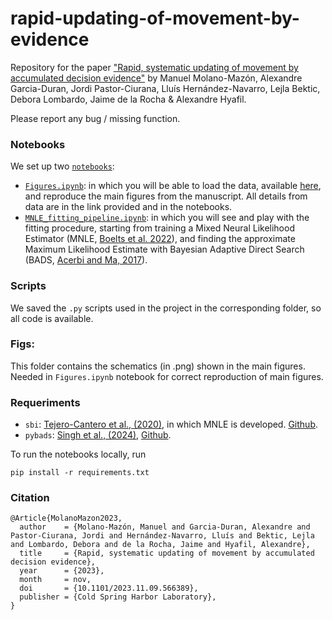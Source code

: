 # rapid-updating-of-movement-by-evidence
Repository for the paper ["Rapid, systematic updating of movement by accumulated decision evidence"](https://www.biorxiv.org/content/10.1101/2023.11.09.566389v2) by Manuel Molano-Mazón, Alexandre Garcia-Duran, Jordi Pastor-Ciurana, Lluís Hernández-Navarro, Lejla Bektic, Debora Lombardo, Jaime de la Rocha & Alexandre Hyafil.

Please report any bug / missing function.

### Notebooks
We set up two [`notebooks`](notebooks):
- [`Figures.ipynb`](notebooks/Figures.ipynb): in which you will be able to load the data, available [here](https://osf.io/794vk/), and reproduce the main figures from the manuscript. All details from data are in the link provided and in the notebooks.
- [`MNLE_fitting_pipeline.ipynb`](notebooks/MNLE_fitting_pipeline.ipynb): in which you will see and play with the fitting procedure, starting from training a Mixed Neural Likelihood Estimator (MNLE, [Boelts et al. 2022](https://elifesciences.org/articles/77220)), and finding the approximate Maximum Likelihood Estimate with Bayesian Adaptive Direct Search (BADS, [Acerbi and Ma, 2017](https://papers.nips.cc/paper_files/paper/2017/hash/df0aab058ce179e4f7ab135ed4e641a9-Abstract.html)).

### Scripts
We saved the ```.py``` scripts used in the project in the corresponding folder, so all code is available.

### Figs:
This folder contains the schematics (in .png) shown in the main figures. Needed in ```Figures.ipynb``` notebook for correct reproduction of main figures.

### Requeriments
- ```sbi```: [Tejero-Cantero et al., (2020)](https://joss.theoj.org/papers/10.21105/joss.02505), in which MNLE is developed. [Github](https://github.com/sbi-dev/sbi).
- ```pybads```: [Singh et al., (2024)](https://joss.theoj.org/papers/10.21105/joss.05694), [Github](https://github.com/acerbilab/pybads).

To run the notebooks locally, run
```
pip install -r requirements.txt
```


### Citation
```
@Article{MolanoMazon2023,
  author    = {Molano-Mazón, Manuel and Garcia-Duran, Alexandre and Pastor-Ciurana, Jordi and Hernández-Navarro, Lluís and Bektic, Lejla and Lombardo, Debora and de la Rocha, Jaime and Hyafil, Alexandre},
  title     = {Rapid, systematic updating of movement by accumulated decision evidence},
  year      = {2023},
  month     = nov,
  doi       = {10.1101/2023.11.09.566389},
  publisher = {Cold Spring Harbor Laboratory},
}
```
